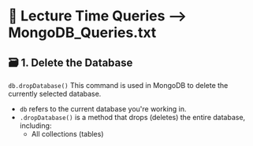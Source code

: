 # 📖 Lecture Time Queries --> MongoDB_Queries.txt
## 🗃️ 1. Delete the Database
```db.dropDatabase()```
This command is used in MongoDB to delete the currently selected database.

- ```db``` refers to the current database you're working in.
- ```.dropDatabase()``` is a method that drops (deletes) the entire database, including:
  - All collections (tables)






